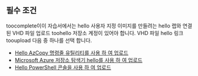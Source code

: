 ## <a name="prerequisites"></a>필수 조건 
toocomplete이이 자습서에서는 hello 사용자 지정 이미지를 만들려는 hello 랩와 연결 된 VHD 파일 업로드 toohello 저장소 계정이 있어야 합니다. VHD 파일 hello 링크 tooupload 다음 중 하나를 선택 합니다.

- [Hello AzCopy 명령줄 유틸리티를 사용 하 여 업로드](../articles/devtest-lab/devtest-lab-upload-vhd-using-azcopy.md)
- [Microsoft Azure 저장소 탐색기 hello를 사용 하 여 업로드](../articles/devtest-lab/devtest-lab-upload-vhd-using-storage-explorer.md)
- [Hello PowerShell 콘솔을 사용 하 여 업로드](../articles/devtest-lab/devtest-lab-upload-vhd-using-powershell.md)
